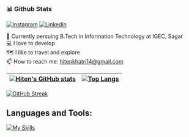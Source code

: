  ### 📊 Github Stats
 
[![Instagram](https://img.shields.io/badge/instagram-purple?style=for-the-badge&logo=instagram&logoColor=white&link=https://instagram.com/hiten_khatri)](https://instagram.com/hiten_khatri)
[![Linkedin](https://img.shields.io/badge/LinkedIn-blue?style=for-the-badge&logo=linkedin&labelColor=blue&link=https://www.linkedin.com/in/hiten-khatri-63899b198/)]([https://www.linkedin.com/in/kevin-feng-87a174202/](https://www.linkedin.com/in/hiten-khatri-63899b198/))

:school: Currently persuing B.Tech in Information Technology at IGEC, Sagar</br>
:computer: I love to develop</br>
:world_map: I like to travel and explore</br>
:mailbox: How to reach me: <a href="mailto:hitenkhatri14@gmail.com">hitenkhatri14@gmail.com</a>
 
| [![Hiten's GitHub stats](https://github-readme-stats.vercel.app/api?username=hiten36&count_private=true&show_icons=true&theme=tokyonight)](https://github.com/anuraghazra/github-readme-stats) | [![Top Langs](https://github-readme-stats.vercel.app/api/top-langs/?username=hiten36&theme=github_dark&layout=compact&hide_border=true)](https://github.com/anuraghazra/github-readme-stats) |
| ------------- | ------------- |

[![GitHub Streak](https://streak-stats.demolab.com?user=hiten36&theme=tokyonight)](https://git.io/streak-stats)

## Languages and Tools:
[![My Skills](https://skillicons.dev/icons?i=html,css,js,react,next,nodejs,express,mongodb,graphql,bootstrap,tailwind,materialui,aws,c,cpp,java,androidstudio,py,php,mysql,postgres,pug,jquery,github,django,ai,heroku,vscode,postman,regex&theme=dark)](https://skillicons.dev)
 

